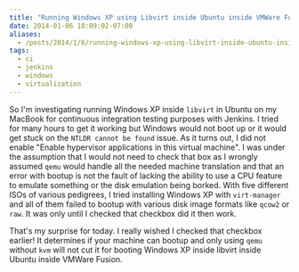 ```yaml
---
title: "Running Windows XP using Libvirt inside Ubuntu inside VMWare Fusion"
date: 2014-01-06 18:09:02-07:00
aliases:
  - /posts/2014/1/6/running-windows-xp-using-libvirt-inside-ubuntu-inside-vmware-fusion/
tags:
  - ci
  - jenkins
  - windows
  - virtualization
---
```


So I'm investigating running Windows XP inside `libvirt` in Ubuntu on my MacBook for continuous integration testing
purposes with Jenkins. I tried for many hours to get it working but Windows would not boot up or it would get stuck
on the `NTLDR cannot be found` issue. As it turns out, I did not enable "Enable hypervisor applications in this
virtual machine". I was under the assumption that I would not need to check that box as I wrongly assumed `qemu`
would handle all the needed machine translation and that an error with bootup is not the fault of lacking the ability
to use a CPU feature to emulate something or the disk emulation being borked. With five different ISOs of various
pedigrees, I tried installing Windows XP with `virt-manager` and all of them failed to bootup with various disk image
formats like `qcow2` or `raw`. It was only until I checked that checkbox did it then work.

That's my surprise for today. I really wished I checked that checkbox earlier! It determines if your machine can
bootup and only using `qemu` without `kvm` will not cut it for booting Windows XP inside libvirt inside Ubuntu inside
VMWare Fusion.
